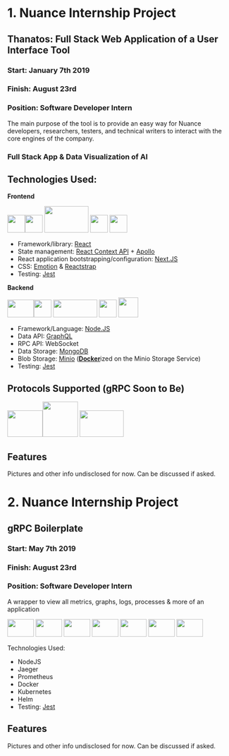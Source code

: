 # 1. Nuance Internship Project
## Thanatos: Full Stack Web Application of a User Interface Tool
### Start: January 7th 2019
### Finish: August 23rd
### Position: Software Developer Intern 

The main purpose of the tool is to provide an easy way for Nuance developers, researchers, testers, and technical writers to interact with the core engines of the company.

### Full Stack App & Data Visualization of AI

<h2>Technologies Used:</h2>

**Frontend**

<img width="40" height="40" src="https://user-images.githubusercontent.com/37888675/58675161-10c4c080-8321-11e9-8403-7977a934eab3.png"><img width="40" height="40" src="https://user-images.githubusercontent.com/37888675/58675147-0f939380-8321-11e9-99ec-556ea124c241.png">
<img width="100" height="60" src="https://user-images.githubusercontent.com/37888675/58675157-102c2a00-8321-11e9-979a-b86efed94640.png">
<img width="40" height="40" src="https://user-images.githubusercontent.com/37888675/58675149-102c2a00-8321-11e9-9541-2a7fc25a09ea.png">
<img width="40" height="40" src="https://user-images.githubusercontent.com/37888675/58675162-10c4c080-8321-11e9-8420-3e8e0d1ee5d3.png">

* Framework/library: <a href="https://reactjs.org/">React</a>
* State management: <a href="https://reactjs.org/docs/context.html">React Context API</a> + <a href="https://www.apollographql.com/">Apollo</a>
* React application bootstrapping/configuration: <a href="https://nextjs.org/">Next.JS</a>
* CSS: <a href="https://emotion.sh">Emotion</a> & <a href="https://reactstrap.github.io/">Reactstrap</a> 
* Testing: <a href="https://jestjs.io/">Jest</a>

**Backend**

<img width="60" height="40" src="https://user-images.githubusercontent.com/37888675/58675159-10c4c080-8321-11e9-96b9-dce387cb0a49.png"><img width="40" height="40" src="https://user-images.githubusercontent.com/37888675/58675150-102c2a00-8321-11e9-8004-0e890d601101.png">
<img width="100" height="40" src="https://user-images.githubusercontent.com/37888675/58675156-102c2a00-8321-11e9-8d66-ce2834aa4c71.png">
<img width="40" height="40" src="https://user-images.githubusercontent.com/37888675/58675155-102c2a00-8321-11e9-84b6-32125bfa10d8.png">
<img width="45" height="45" src="https://user-images.githubusercontent.com/37888675/58675148-0f939380-8321-11e9-9711-cc2249a25ae1.png">

* Framework/Language: <a href="https://nodejs.org">Node.JS</a>
* Data API: <a href="https://www.apollographql.com/">GraphQL</a>
* RPC API: WebSocket
* Data Storage: <a href="https://www.mongodb.com/">MongoDB</a>
* Blob Storage: <a href="https://www.minio.io/">Minio</a> (<b><a href="https://www.docker.com/">Docker</a></b>ized on the Minio Storage Service)
* Testing: <a href="https://jestjs.io/">Jest</a>

<h2>Protocols Supported (gRPC Soon to Be)</h2>

<img width="80" height="60" src="https://user-images.githubusercontent.com/37888675/58675152-102c2a00-8321-11e9-9b23-e67897ae8532.png"><img width="80" height="80" src="https://user-images.githubusercontent.com/37888675/58675164-10c4c080-8321-11e9-91f9-f46cf1c5765e.png">
<img width="100" height="60" src="https://user-images.githubusercontent.com/37888675/58675151-102c2a00-8321-11e9-8a9c-d7f6b5fe5c4a.png">

<h2>Features</h2>
Pictures and other info undisclosed for now. Can be discussed if asked.

# 2. Nuance Internship Project
## gRPC Boilerplate
### Start: May 7th 2019
### Finish: August 23rd
### Position: Software Developer Intern 
A wrapper to view all metrics, graphs, logs, processes & more of an application

<img width="60" height="40" src="https://user-images.githubusercontent.com/37888675/58675159-10c4c080-8321-11e9-96b9-dce387cb0a49.png">
<img width="60" height="40" src="https://user-images.githubusercontent.com/37888675/66413566-9d654680-e9c5-11e9-9854-178161d917b4.png">
<img width="60" height="40" src="https://user-images.githubusercontent.com/37888675/66413567-9d654680-e9c5-11e9-8f32-e2efb77475c5.png">
<img width="60" height="40" src="https://user-images.githubusercontent.com/37888675/58675148-0f939380-8321-11e9-9711-cc2249a25ae1.png">
<img width="60" height="40" src="https://user-images.githubusercontent.com/37888675/66413564-9d654680-e9c5-11e9-8dca-1922d879cd57.png">
<img width="60" height="40" src="https://user-images.githubusercontent.com/37888675/66413565-9d654680-e9c5-11e9-8044-03687cbbf4e7.png">
<img width="60" height="40" src="https://user-images.githubusercontent.com/37888675/58675151-102c2a00-8321-11e9-8a9c-d7f6b5fe5c4a.png">

Technologies Used:
* NodeJS
* Jaeger
* Prometheus
* Docker
* Kubernetes
* Helm
* Testing: <a href="https://jestjs.io/">Jest</a>

<h2>Features</h2>
Pictures and other info undisclosed for now. Can be discussed if asked.
